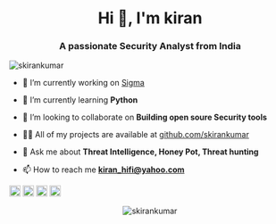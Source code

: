 <h1 align="center">Hi 👋, I'm kiran</h1>
<h3 align="center">A passionate Security Analyst from India</h3>

<p align="left"> <img src="https://komarev.com/ghpvc/?username=skirankumar" alt="skirankumar" /> </p>

- 🔭 I’m currently working on [Sigma](https://github.com/Neo23x0/sigma)

- 🌱 I’m currently learning **Python**

- 👯 I’m looking to collaborate on **Building open soure Security tools**

- 👨‍💻 All of my projects are available at [github.com/skirankumar](github.com/skirankumar)

- 💬 Ask me about **Threat Intelligence, Honey Pot, Threat hunting**

- 📫 How to reach me **kiran_hifi@yahoo.com**

<p align="left"><img src="https://devicons.github.io/devicon/devicon.git/icons/docker/docker-original-wordmark.svg" alt="docker" width="20" height="20"/> <img src="https://devicons.github.io/devicon/devicon.git/icons/python/python-original-wordmark.svg" alt="python" width="20" height="20"/> <img src="https://devicons.github.io/devicon/devicon.git/icons/nginx/nginx-original.svg" alt="nginx" width="20" height="20"/> <img src="https://devicons.github.io/devicon/devicon.git/icons/linux/linux-original.svg" alt="linux" width="20" height="20"/></p><p align="center"> <img src="https://github-readme-stats.vercel.app/api?username=skirankumar&show_icons=true" alt="skirankumar" /> </p>


